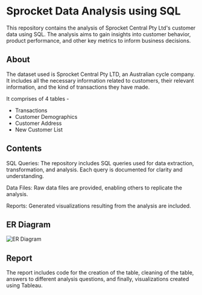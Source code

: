 # Sprocket Data Analysis using SQL 
This repository contains the analysis of Sprocket Central Pty Ltd's customer data using SQL. The analysis aims to gain insights into customer behavior, product performance, and other key metrics to inform business decisions.

## About
The dataset used is Sprocket Central Pty LTD, an Australian cycle company. It includes all the necessary information related to customers, their relevant information, and the kind of transactions they have made.

It comprises of 4 tables - 
- Transactions
- Customer Demographics
- Customer Address
- New Customer List

## Contents
SQL Queries: The repository includes SQL queries used for data extraction, transformation, and analysis. Each query is documented for clarity and understanding.

Data Files: Raw data files are provided, enabling others to replicate the analysis.

Reports: Generated visualizations resulting from the analysis are included.

## ER Diagram
![ER Diagram](https://github.com/MananDesai1783/Business-Data-Management-Project/blob/main/images/ER_DIAGRAM.png)

## Report
The report includes code for the creation of the table, cleaning of the table, answers to different analysis questions, and finally, visualizations created using Tableau.
